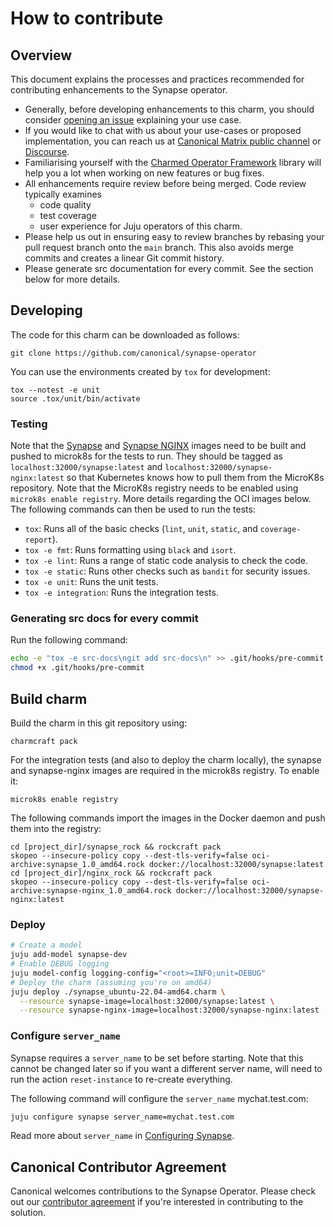 # How to contribute

## Overview

This document explains the processes and practices recommended for contributing
enhancements to the Synapse operator.

- Generally, before developing enhancements to this charm, you should consider
[opening an issue](https://github.com/canonical/synapse-operator/issues)
explaining your use case.
- If you would like to chat with us about your use-cases or proposed
implementation, you can reach us at [Canonical Matrix public channel](https://matrix.to/#/#charmhub-charmdev:ubuntu.com)
or [Discourse](https://discourse.charmhub.io/).
- Familiarising yourself with the [Charmed Operator Framework](https://juju.is/docs/sdk)
library will help you a lot when working on new features or bug fixes.
- All enhancements require review before being merged. Code review typically
examines
  - code quality
  - test coverage
  - user experience for Juju operators of this charm.
- Please help us out in ensuring easy to review branches by rebasing your pull
request branch onto the `main` branch. This also avoids merge commits and
creates a linear Git commit history.
- Please generate src documentation for every commit. See the section below for
more details.

## Developing

The code for this charm can be downloaded as follows:

```
git clone https://github.com/canonical/synapse-operator
```

You can use the environments created by `tox` for development:

```shell
tox --notest -e unit
source .tox/unit/bin/activate
```

### Testing

Note that the [Synapse](synapse_rock/rockcraft.yaml) and [Synapse NGINX](synapse_nginx_rock/rockcraft.yaml)
images need to be built and pushed to microk8s for the tests to run. They should
be tagged as `localhost:32000/synapse:latest` and
`localhost:32000/synapse-nginx:latest` so that Kubernetes knows how to pull them
from the MicroK8s repository. Note that the MicroK8s registry needs to be
enabled using `microk8s enable registry`. More details regarding the OCI images
below. The following commands can then be used to run the tests:

* `tox`: Runs all of the basic checks (`lint`, `unit`, `static`, and `coverage-report`).
* `tox -e fmt`: Runs formatting using `black` and `isort`.
* `tox -e lint`: Runs a range of static code analysis to check the code.
* `tox -e static`: Runs other checks such as `bandit` for security issues.
* `tox -e unit`: Runs the unit tests.
* `tox -e integration`: Runs the integration tests.

### Generating src docs for every commit

Run the following command:

```bash
echo -e "tox -e src-docs\ngit add src-docs\n" >> .git/hooks/pre-commit
chmod +x .git/hooks/pre-commit
```

## Build charm

Build the charm in this git repository using:

```shell
charmcraft pack
```
For the integration tests (and also to deploy the charm locally), the synapse
and synapse-nginx images are required in the microk8s registry. To enable it:

    microk8s enable registry

The following commands import the images in the Docker daemon and push them into
the registry:

    cd [project_dir]/synapse_rock && rockcraft pack
    skopeo --insecure-policy copy --dest-tls-verify=false oci-archive:synapse_1.0_amd64.rock docker://localhost:32000/synapse:latest
    cd [project_dir]/nginx_rock && rockcraft pack
    skopeo --insecure-policy copy --dest-tls-verify=false oci-archive:synapse-nginx_1.0_amd64.rock docker://localhost:32000/synapse-nginx:latest

### Deploy

```bash
# Create a model
juju add-model synapse-dev
# Enable DEBUG logging
juju model-config logging-config="<root>=INFO;unit=DEBUG"
# Deploy the charm (assuming you're on amd64)
juju deploy ./synapse_ubuntu-22.04-amd64.charm \
  --resource synapse-image=localhost:32000/synapse:latest \
  --resource synapse-nginx-image=localhost:32000/synapse-nginx:latest
```

### Configure `server_name`

Synapse requires a `server_name` to be set before starting. Note that this cannot
be changed later so if you want a different server name, will need to run the
action `reset-instance` to re-create everything.

The following command will configure the `server_name` mychat.test.com:

```bash
juju configure synapse server_name=mychat.test.com
```

Read more about `server_name` in [Configuring Synapse](https://matrix-org.github.io/synapse/latest/usage/configuration/config_documentation.html#server_name).

## Canonical Contributor Agreement

Canonical welcomes contributions to the Synapse Operator. Please check out our [contributor agreement](https://ubuntu.com/legal/contributors) if you're interested in contributing to the solution.
